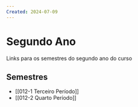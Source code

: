 ```yaml
---
Created: 2024-07-09
---
```

# Segundo Ano

Links para os semestres do segundo ano do curso

## Semestres

- [[012-1 Terceiro Período]]
- [[012-2 Quarto Período]]